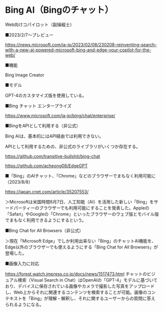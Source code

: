 # Bing AI（Bingのチャット）

Web向けコパイロット（副操縦士）

■2023/2/7～プレビュー

https://news.microsoft.com/ja-jp/2023/02/08/230208-reinventing-search-with-a-new-ai-powered-microsoft-bing-and-edge-your-copilot-for-the-web/

■機能

Bing Image Creator



■モデル

GPT-4のカスタマイズ版を使用している。

■Bing チャット エンタープライズ

https://www.microsoft.com/ja-jp/bing/chat/enterprise/

■BingをAPIとして利用する（非公式）

Bing AIは、基本的にはAPI経由では利用できない。

APIとして利用するための、非公式のライブラリがいくつか存在する。

https://github.com/transitive-bullshit/bing-chat

https://github.com/acheong08/EdgeGPT


■「Bing」のAIチャット、「Chrome」などのブラウザーでまもなく利用可能に（2023/8/8）

https://japan.cnet.com/article/35207553/

＞Microsoftは米国時間8月7日、人工知能（AI）を活用した新しい「Bing」をサードパーティーのブラウザーでも利用可能にすることを発表した。Appleの「Safari」やGoogleの「Chrome」といったブラウザーのウェブ版とモバイル版でまもなく利用できるようにするという。

■Bing Chat for All Browsers（非公式）

＞現在「Microsoft Edge」でしか利用出来ない「Bing」のチャットAI機能を、Edge以外のブラウザーでも使えるようにする「Bing Chat for All Browsers」が登場した。

■画像入力に対応

https://forest.watch.impress.co.jp/docs/news/1517473.html
チャットのビジュアル検索（Visual Search in Chat）はOpenAIの「GPT-4」モデルに基づいており、デバイスに保存されている画像やカメラで撮影した写真をアップロードし、Web上からそれに関連するコンテンツを検索することが可能。画像のコンテキストを「Bing」が理解・解釈し、それに関するユーザーからの質問に答えられるようになる。

